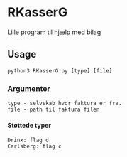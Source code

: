 # RKasserG
Lille program til hjælp med bilag

## Usage
    python3 RKasserG.py [type] [file]
### Argumenter
    type - selvskab hvor faktura er fra.
    file - path til faktura filen
#### Støttede typer
    Drinx: flag d
    Carlsberg: flag c

